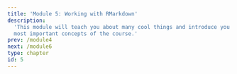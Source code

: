 ```yaml
---
title: 'Module 5: Working with RMarkdown'
description:
  'This module will teach you about many cool things and introduce you to the
  most important concepts of the course.'
prev: /module4
next: /module6
type: chapter
id: 5
---
```

